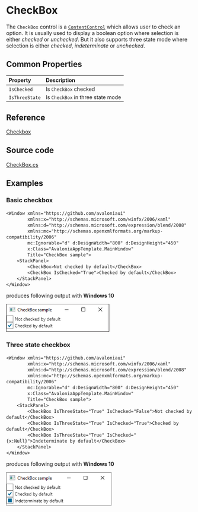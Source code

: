 # CheckBox

The `CheckBox` control is a [`ContentControl`](http://avaloniaui.net/docs/controls/contentcontrol) which allows user to check an option. It is usually used to display a boolean option where selection is either _checked_ or _unchecked_. But it also supports three state mode where selection is either _checked_, _indeterminate_ or _unchecked_.

## Common Properties

| Property | Description |
| :--- | :--- |
| `IsChecked` | Is `CheckBox` checked |
| `IsThreeState` | Is `CheckBox` in three state mode |

## Reference

[Checkbox](http://reference.avaloniaui.net/api/Avalonia.Controls/Checkbox/)

## Source code

[CheckBox.cs](https://github.com/AvaloniaUI/Avalonia/blob/master/src/Avalonia.Controls/CheckBox.cs)

## Examples

### Basic checkbox

```markup
<Window xmlns="https://github.com/avaloniaui"
        xmlns:x="http://schemas.microsoft.com/winfx/2006/xaml"
        xmlns:d="http://schemas.microsoft.com/expression/blend/2008"
        xmlns:mc="http://schemas.openxmlformats.org/markup-compatibility/2006"
        mc:Ignorable="d" d:DesignWidth="800" d:DesignHeight="450"
        x:Class="AvaloniaAppTemplate.MainWindow"
        Title="CheckBox sample">
    <StackPanel>
        <CheckBox>Not checked by default</CheckBox>
        <CheckBox IsChecked="True">Checked by default</CheckBox>
    </StackPanel>
</Window>
```

produces following output with **Windows 10**  


![Basic checkbox](../../.gitbook/assets/checkbox_basic.png)

### Three state checkbox

```markup
<Window xmlns="https://github.com/avaloniaui"
        xmlns:x="http://schemas.microsoft.com/winfx/2006/xaml"
        xmlns:d="http://schemas.microsoft.com/expression/blend/2008"
        xmlns:mc="http://schemas.openxmlformats.org/markup-compatibility/2006"
        mc:Ignorable="d" d:DesignWidth="800" d:DesignHeight="450"
        x:Class="AvaloniaAppTemplate.MainWindow"
        Title="CheckBox sample">
    <StackPanel>
        <CheckBox IsThreeState="True" IsChecked="False">Not checked by default</CheckBox>
        <CheckBox IsThreeState="True" IsChecked="True">Checked by default</CheckBox>
        <CheckBox IsThreeState="True" IsChecked="{x:Null}">Indeterminate by default</CheckBox>
    </StackPanel>
</Window>
```

produces following output with **Windows 10**  


![Three state checkbox](../../.gitbook/assets/checkbox_threestate.png)

